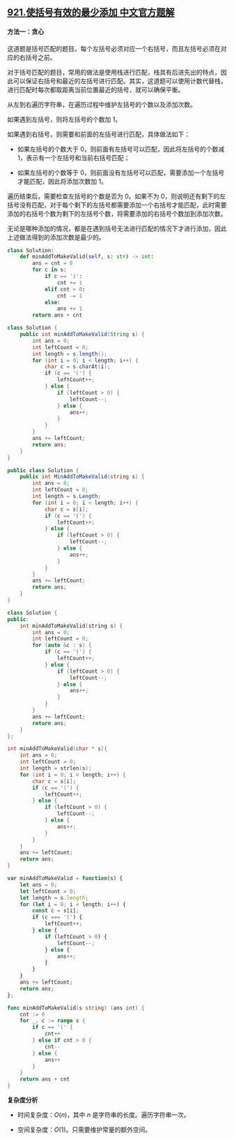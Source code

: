 ## [921.使括号有效的最少添加 中文官方题解](https://leetcode.cn/problems/minimum-add-to-make-parentheses-valid/solutions/100000/shi-gua-hao-you-xiao-de-zui-shao-tian-ji-gcxu)
#### 方法一：贪心

这道题是括号匹配的题目。每个左括号必须对应一个右括号，而且左括号必须在对应的右括号之前。

对于括号匹配的题目，常用的做法是使用栈进行匹配，栈具有后进先出的特点，因此可以保证右括号和最近的左括号进行匹配。其实，这道题可以使用计数代替栈，进行匹配时每次都取距离当前位置最近的括号，就可以确保平衡。

从左到右遍历字符串，在遍历过程中维护左括号的个数以及添加次数。

如果遇到左括号，则将左括号的个数加 $1$。

如果遇到右括号，则需要和前面的左括号进行匹配，具体做法如下：

- 如果左括号的个数大于 $0$，则前面有左括号可以匹配，因此将左括号的个数减 $1$，表示有一个左括号和当前右括号匹配；

- 如果左括号的个数等于 $0$，则前面没有左括号可以匹配，需要添加一个左括号才能匹配，因此将添加次数加 $1$。

遍历结束后，需要检查左括号的个数是否为 $0$。如果不为 $0$，则说明还有剩下的左括号没有匹配，对于每个剩下的左括号都需要添加一个右括号才能匹配，此时需要添加的右括号个数为剩下的左括号个数，将需要添加的右括号个数加到添加次数。

无论是哪种添加的情况，都是在遇到括号无法进行匹配的情况下才进行添加，因此上述做法得到的添加次数是最少的。

```Python [sol1-Python3]
class Solution:
    def minAddToMakeValid(self, s: str) -> int:
        ans = cnt = 0
        for c in s:
            if c == '(':
                cnt += 1
            elif cnt > 0:
                cnt -= 1
            else:
                ans += 1
        return ans + cnt
```

```Java [sol1-Java]
class Solution {
    public int minAddToMakeValid(String s) {
        int ans = 0;
        int leftCount = 0;
        int length = s.length();
        for (int i = 0; i < length; i++) {
            char c = s.charAt(i);
            if (c == '(') {
                leftCount++;
            } else {
                if (leftCount > 0) {
                    leftCount--;
                } else {
                    ans++;
                }
            }
        }
        ans += leftCount;
        return ans;
    }
}
```

```C# [sol1-C#]
public class Solution {
    public int MinAddToMakeValid(string s) {
        int ans = 0;
        int leftCount = 0;
        int length = s.Length;
        for (int i = 0; i < length; i++) {
            char c = s[i];
            if (c == '(') {
                leftCount++;
            } else {
                if (leftCount > 0) {
                    leftCount--;
                } else {
                    ans++;
                }
            }
        }
        ans += leftCount;
        return ans;
    }
}
```

```C++ [sol1-C++]
class Solution {
public:
    int minAddToMakeValid(string s) {
        int ans = 0;
        int leftCount = 0;
        for (auto &c : s) {
            if (c == '(') {
                leftCount++;
            } else {
                if (leftCount > 0) {
                    leftCount--;
                } else {
                    ans++;
                }
            }
        }
        ans += leftCount;
        return ans;
    }
};
```

```C [sol1-C]
int minAddToMakeValid(char * s){
    int ans = 0;
    int leftCount = 0;
    int length = strlen(s);
    for (int i = 0; i < length; i++) {
        char c = s[i];
        if (c == '(') {
            leftCount++;
        } else {
            if (leftCount > 0) {
                leftCount--;
            } else {
                ans++;
            }
        }
    }
    ans += leftCount;
    return ans;
}
```

```JavaScript [sol1-JavaScript]
var minAddToMakeValid = function(s) {
    let ans = 0;
    let leftCount = 0;
    let length = s.length;
    for (let i = 0; i < length; i++) {
        const c = s[i];
        if (c === '(') {
            leftCount++;
        } else {
            if (leftCount > 0) {
                leftCount--;
            } else {
                ans++;
            }
        }
    }
    ans += leftCount;
    return ans;
};
```

```go [sol1-Golang]
func minAddToMakeValid(s string) (ans int) {
    cnt := 0
    for _, c := range s {
        if c == '(' {
            cnt++
        } else if cnt > 0 {
            cnt--
        } else {
            ans++
        }
    }
    return ans + cnt
}
```

**复杂度分析**

- 时间复杂度：$O(n)$，其中 $n$ 是字符串的长度。遍历字符串一次。

- 空间复杂度：$O(1)$。只需要维护常量的额外空间。